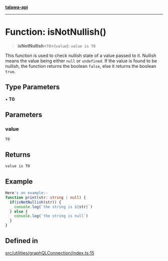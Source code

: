 [**talawa-api**](../../../README.md)

***

# Function: isNotNullish()

> **isNotNullish**\<`T0`\>(`value`): `value is T0`

This function is used to check nullish state of a value passed to it. Nullish means the
value being either `null` or `undefined`. If the value is found to be nullish, the function
returns the boolean `false`, else it returns the boolean `true`.

## Type Parameters

• **T0**

## Parameters

### value

`T0`

## Returns

`value is T0`

## Example

```ts
Here's an example:-
function print(str: string | null) {
  if(isNotNullish(str)) {
    console.log(`the string is ${str}`)
  } else {
    console.log(`the string is null`)
  }
}
```

## Defined in

[src/utilities/graphQLConnection/index.ts:15](https://github.com/Suyash878/talawa-api/blob/b5a9d8b4a1ea678a3d6f5b710b3721f91a3052fc/src/utilities/graphQLConnection/index.ts#L15)
